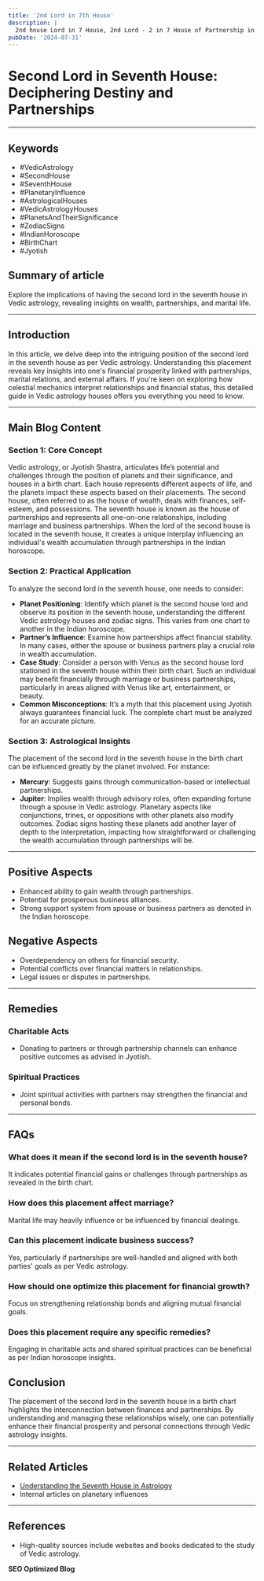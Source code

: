 ```yaml
---
title: '2nd Lord in 7th House'
description: |
  2nd house Lord in 7 House, 2nd Lord - 2 in 7 House of Partnership in Vedic astrology
pubDate: '2024-07-31'
---
```


# Second Lord in Seventh House: Deciphering Destiny and Partnerships

---

## Keywords
- #VedicAstrology
- #SecondHouse
- #SeventhHouse
- #PlanetaryInfluence
- #AstrologicalHouses
- #VedicAstrologyHouses
- #PlanetsAndTheirSignificance
- #ZodiacSigns
- #IndianHoroscope
- #BirthChart
- #Jyotish

## Summary of article
Explore the implications of having the second lord in the seventh house in Vedic astrology, revealing insights on wealth, partnerships, and marital life.

---

## Introduction
In this article, we delve deep into the intriguing position of the second lord in the seventh house as per Vedic astrology. Understanding this placement reveals key insights into one's financial prosperity linked with partnerships, marital relations, and external affairs. If you're keen on exploring how celestial mechanics interpret relationships and financial status, this detailed guide in Vedic astrology houses offers you everything you need to know.

---

## Main Blog Content

### **Section 1: Core Concept**
Vedic astrology, or Jyotish Shastra, articulates life’s potential and challenges through the position of planets and their significance, and houses in a birth chart. Each house represents different aspects of life, and the planets impact these aspects based on their placements. The second house, often referred to as the house of wealth, deals with finances, self-esteem, and possessions. The seventh house is known as the house of partnerships and represents all one-on-one relationships, including marriage and business partnerships. When the lord of the second house is located in the seventh house, it creates a unique interplay influencing an individual's wealth accumulation through partnerships in the Indian horoscope.

### **Section 2: Practical Application**
To analyze the second lord in the seventh house, one needs to consider:
- **Planet Positioning**: Identify which planet is the second house lord and observe its position in the seventh house, understanding the different Vedic astrology houses and zodiac signs. This varies from one chart to another in the Indian horoscope.
- **Partner’s Influence**: Examine how partnerships affect financial stability. In many cases, either the spouse or business partners play a crucial role in wealth accumulation.
- **Case Study**: Consider a person with Venus as the second house lord stationed in the seventh house within their birth chart. Such an individual may benefit financially through marriage or business partnerships, particularly in areas aligned with Venus like art, entertainment, or beauty.
- **Common Misconceptions**: It’s a myth that this placement using Jyotish always guarantees financial luck. The complete chart must be analyzed for an accurate picture.
  
### **Section 3: Astrological Insights**
The placement of the second lord in the seventh house in the birth chart can be influenced greatly by the planet involved. For instance:
- **Mercury**: Suggests gains through communication-based or intellectual partnerships.
- **Jupiter**: Implies wealth through advisory roles, often expanding fortune through a spouse in Vedic astrology.
Planetary aspects like conjunctions, trines, or oppositions with other planets also modify outcomes. Zodiac signs hosting these planets add another layer of depth to the interpretation, impacting how straightforward or challenging the wealth accumulation through partnerships will be.

---

## Positive Aspects
- Enhanced ability to gain wealth through partnerships.
- Potential for prosperous business alliances.
- Strong support system from spouse or business partners as denoted in the Indian horoscope.

## Negative Aspects
- Overdependency on others for financial security.
- Potential conflicts over financial matters in relationships.
- Legal issues or disputes in partnerships.

---

## Remedies
### Charitable Acts
- Donating to partners or through partnership channels can enhance positive outcomes as advised in Jyotish.
### Spiritual Practices
- Joint spiritual activities with partners may strengthen the financial and personal bonds.

---

## FAQs
### What does it mean if the second lord is in the seventh house?
It indicates potential financial gains or challenges through partnerships as revealed in the birth chart.
### How does this placement affect marriage?
Marital life may heavily influence or be influenced by financial dealings.
### Can this placement indicate business success?
Yes, particularly if partnerships are well-handled and aligned with both parties' goals as per Vedic astrology.
### How should one optimize this placement for financial growth?
Focus on strengthening relationship bonds and aligning mutual financial goals.
### Does this placement require any specific remedies?
Engaging in charitable acts and shared spiritual practices can be beneficial as per Indian horoscope insights.

## Conclusion
The placement of the second lord in the seventh house in a birth chart highlights the interconnection between finances and partnerships. By understanding and managing these relationships wisely, one can potentially enhance their financial prosperity and personal connections through Vedic astrology insights.

---

## Related Articles
- [Understanding the Seventh House in Astrology](link)
- Internal articles on planetary influences

---

## References
- High-quality sources include websites and books dedicated to the study of Vedic astrology.

**SEO Optimized Blog**